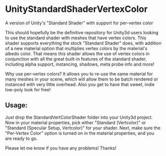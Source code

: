 # UnityStandardShaderVertexColor
A version of Unity's "Standard Shader" with support for per-vertex color

This should hopefully be the definitive repository for Unity3d users looking to use the standard shader with meshes that have vertex colors. This shader supports everything the stock "Standard Shader" does, with addition of a new material option that multiplies vertex colors by the material's albedo color. That means this shader allows the use of vertex colors in conjunction with all the great built-in features of the standard shader, including alpha support, instancing, shadows, meta probe info and more!

Why use per-vertex colors? It allows you to re-use the same material for many meshes in your scene, which will allow them to be batch rendered or instanced with very little overhead. Also you get to have that sweet, indie low-poly look for free!

## Usage:

Just drop the StandardVertColorShader folder into your Unity3d project. Now in your material properties, pick either "Standard (Vertcolor)" or "Standard (Specular Setup, Vertcolor)" for your shader. Next, make sure the "Per-Vertex Color" option is turned on in the material properties, and you are ready to go.

Please let me know if you have any problems! Thanks!

